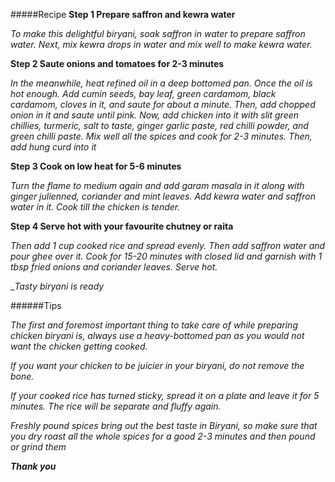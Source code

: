 #####Recipe
**Step 1 Prepare saffron and kewra water**

_To make this delightful biryani, soak saffron in water to prepare saffron water. Next, mix kewra drops in water and mix well to make kewra water._

**Step 2 Saute onions and tomatoes for 2-3 minutes**

_In the meanwhile, heat refined oil in a deep bottomed pan. Once the oil is hot enough. Add cumin seeds, bay leaf, green cardamom, black cardamom, cloves in it, and saute for about a minute. Then, add chopped onion in it and saute until pink. Now, add chicken into it with slit green chillies, turmeric, salt to taste, ginger garlic paste, red chilli powder, and green chilli paste. Mix well all the spices and cook for 2-3 minutes. Then, add hung curd into it_

**Step 3 Cook on low heat for 5-6 minutes**

_Turn the flame to medium again and add garam masala in it along with ginger julienned, coriander and mint leaves. Add kewra water and saffron water in it. Cook till the chicken is tender._

**Step 4 Serve hot with your favourite chutney or raita**

_Then add 1 cup cooked rice and spread evenly. Then add saffron water and pour ghee over it. Cook for 15-20 minutes with closed lid and garnish with 1 tbsp fried onions and coriander leaves. Serve hot._

__*Tasty biryani is ready*_

######Tips

_The first and foremost important thing to take care of while preparing chicken biryani is, always use a heavy-bottomed pan as you would not want the chicken getting cooked._

_If you want your chicken to be juicier in your biryani, do not remove the bone._

_If your cooked rice has turned sticky, spread it on a plate and leave it for 5 minutes. The rice will be separate and fluffy again._

_Freshly pound spices bring out the best taste in Biryani, so make sure that you dry roast all the whole spices for a good 2-3 minutes and then pound or grind them_

__*Thank you*__
